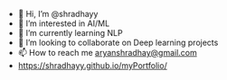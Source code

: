- 👋 Hi, I’m @shradhayy
- 👀 I’m interested in AI/ML
- 🌱 I’m currently learning NLP
- 💞️ I’m looking to collaborate on Deep learning projects
- 📫 How to reach me aryanshradhay@gmail.com
- https://shradhayy.github.io/myPortfolio/

<!---
shradhayy/shradhayy is a ✨ special ✨ repository because its `README.md` (this file) appears on your GitHub profile.
You can click the Preview link to take a look at your changes.
--->
